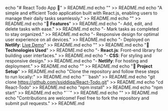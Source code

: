 echo "# React Todo App 📝" > README.md
echo "" >> README.md
echo "A simple and efficient Todo application built with React.js, enabling users to manage their daily tasks seamlessly." >> README.md
echo "" >> README.md
echo "🌟 **Features**" >> README.md
echo "- Add, edit, and delete tasks with ease." >> README.md
echo "- Mark tasks as completed to stay organized." >> README.md
echo "- Responsive design for optimal user experience on all devices." >> README.md
echo "- Deployed on **Netlify**: [Live Demo](https://deft-selkie-85c030.netlify.app/)" >> README.md
echo "" >> README.md
echo "🚀 **Technologies Used**" >> README.md
echo "- **React.js**: Front-end library for building user interfaces." >> README.md
echo "- **CSS**: For styling and responsive design." >> README.md
echo "- **Netlify**: For hosting and deployment." >> README.md
echo "" >> README.md
echo "📂 **Project Setup**" >> README.md
echo "Clone the repository and follow these steps to run locally:" >> README.md
echo "\`\`\`bash" >> README.md
echo "git clone https://github.com/ssiddiqa/React-Todo.git" >> README.md
echo "cd React-Todo" >> README.md
echo "npm install" >> README.md
echo "npm start" >> README.md
echo "\`\`\`" >> README.md
echo "" >> README.md
echo "Contributions are welcome! Feel free to fork the repository and submit pull requests." >> README.md
